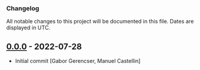 ### Changelog

All notable changes to this project will be documented in this file. Dates are displayed in UTC.

## [0.0.0][] - 2022-07-28
[0.0.0]: https://github.com/Vodafone/chaostoolkit-locust

- Initial commit [Gabor Gerencser, Manuel Castellin]